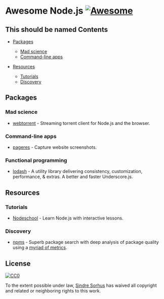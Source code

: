 # Awesome Node.js [![Awesome](https://cdn.rawgit.com/sindresorhus/awesome/d7305f38d29fed78fa85652e3a63e154dd8e8829/media/badge.svg)](https://github.com/sindresorhus/awesome)

## This should be named Contents

- [Packages](#packages)
	- [Mad science](#mad-science)
	- [Command-line apps](#command-line-apps)

- [Resources](#resources)
	- [Tutorials](#tutorials)
	- [Discovery](#discovery)

## Packages

### Mad science

- [webtorrent](https://github.com/feross/webtorrent) - Streaming torrent client for Node.js and the browser.

### Command-line apps

- [pageres](https://github.com/sindresorhus/pageres) - Capture website screenshots.


### Functional programming

- [lodash](https://lodash.com) - A utility library delivering consistency, customization, performance, & extras. A better and faster Underscore.js.

## Resources

### Tutorials

- [Nodeschool](http://nodeschool.io) - Learn Node.js with interactive lessons.

### Discovery

- [npms](https://npms.io) - Superb package search with deep analysis of package quality using a [myriad of metrics](https://npms.io/about).

## License

[![CC0](http://mirrors.creativecommons.org/presskit/buttons/88x31/svg/cc-zero.svg)](https://creativecommons.org/publicdomain/zero/1.0/)

To the extent possible under law, [Sindre Sorhus](http://sindresorhus.com) has waived all copyright and related or neighboring rights to this work.
